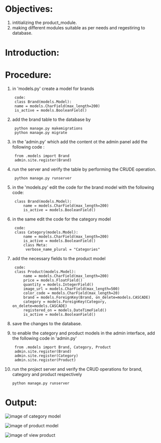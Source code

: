 # Objectives:
1) intitializing the product_module.
2) making different modules suitable as per needs and regestiring to database.

# Introduction:


# Procedure:
1. in 'models.py' create a model for brands

        code:
        class Brand(models.Model):
        name = models.CharField(max_length=200)
        is_active = models.BooleanField()

2. add the brand table to the database by

        python manage.py makemigrations
        python manage.py migrate

3. in the 'admin.py' which add the content ot the admin panel add the following code :

        from .models import Brand
        admin.site.register(Brand)

4. run the server and verify the table by performing the CRUDE operation.
        
        python manage.py runserver

5. in the 'models.py' edit the code for the brand model with the following code:

        class Brand(models.Model):
            name = models.CharField(max_length=200)
            is_active = models.BooleanField()

6. in the same edit the code for the category model 

        code:
        class Category(models.Model):
            name = models.CharField(max_length=200)
            is_active = models.BooleanField()
            class Meta:
             verbose_name_plural = "Categories"
7. add the necessary fields  to the product model  

        code:
        class Product(models.Model):
            name = models.CharField(max_length=200)
            price = models.FloatField()
            quantity = models.IntegerField()
            image_url = models.CharField(max_length=500)
            color_code = models.CharField(max_length=20)
            brand = models.ForeignKey(Brand, on_delete=models.CASCADE)
            category = models.ForeignKey(Category, on_delete=models.CASCADE)
            registered_on = models.DateTimeField()
            is_active = models.BooleanField()
8. save the changes to the database.

9. to enable the category and product models in the admin interface, add the following code in 'admin.py'

        from .models import Brand, Category, Product
        admin.site.register(Brand)
        admin.site.register(Category)
        admin.site.register(Product)

10. run the project server and verify the CRUD operations for brand, category and product respectively

        python manage.py runserver   

# Output:

![image of category model](https://github.com/pradhan21/ecommerce/blob/master/lab_report/lab2/Screenshot%20(41).png)

![image of product model](https://github.com/pradhan21/ecommerce/blob/master/lab_report/lab2/Screenshot%20(43).png)

![image of view product](https://github.com/pradhan21/ecommerce/blob/master/lab_report/lab2/Screenshot%20(44).png)